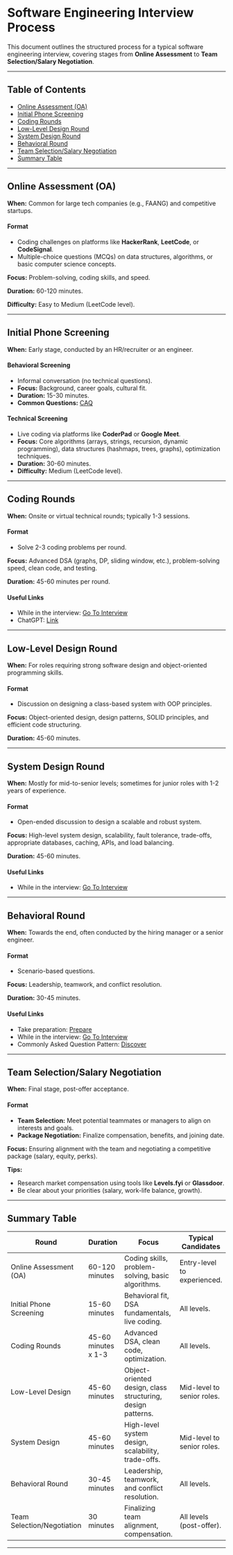 # Software Engineering Interview Process

This document outlines the structured process for a typical software engineering interview, covering stages from **Online Assessment** to **Team Selection/Salary Negotiation**.

---

## Table of Contents

- [Online Assessment (OA)](#online-assessment-oa)
- [Initial Phone Screening](#initial-phone-screening)
- [Coding Rounds](#coding-rounds)
- [Low-Level Design Round](#low-level-design-round)
- [System Design Round](#system-design-round)
- [Behavioral Round](#behavioral-round)
- [Team Selection/Salary Negotiation](#team-selectionsalary-negotiation)
- [Summary Table](#summary-table)

---

## Online Assessment (OA)

**When:** Common for large tech companies (e.g., FAANG) and competitive startups.

#### Format
- Coding challenges on platforms like **HackerRank**, **LeetCode**, or **CodeSignal**.
- Multiple-choice questions (MCQs) on data structures, algorithms, or basic computer science concepts.

**Focus:** Problem-solving, coding skills, and speed.

**Duration:** 60-120 minutes.

**Difficulty:** Easy to Medium (LeetCode level).

---

## Initial Phone Screening

**When:** Early stage, conducted by an HR/recruiter or an engineer.

#### Behavioral Screening
- Informal conversation (no technical questions).
- **Focus:** Background, career goals, cultural fit.
- **Duration:** 15-30 minutes.
- **Common Questions:** [CAQ](./6.%20Behaviroul%20Round/caq.md)

#### Technical Screening
- Live coding via platforms like **CoderPad** or **Google Meet**.
- **Focus:** Core algorithms (arrays, strings, recursion, dynamic programming), data structures (hashmaps, trees, graphs), optimization techniques.
- **Duration:** 30-60 minutes.
- **Difficulty:** Medium (LeetCode level).

---

## Coding Rounds

**When:** Onsite or virtual technical rounds; typically 1-3 sessions.

#### Format
- Solve 2-3 coding problems per round.

**Focus:** Advanced DSA (graphs, DP, sliding window, etc.), problem-solving speed, clean code, and testing.

**Duration:** 45-60 minutes per round.

#### Useful Links
- While in the interview: [Go To Interview](./3.%20Coding%20Round/in-interview.md)
- ChatGPT: [Link](https://chatgpt.com/share/67b930dc-c0b0-8004-b95f-9f521380f6a7)

---

## Low-Level Design Round

**When:** For roles requiring strong software design and object-oriented programming skills.

#### Format
- Discussion on designing a class-based system with OOP principles.

**Focus:** Object-oriented design, design patterns, SOLID principles, and efficient code structuring.

**Duration:** 45-60 minutes.

---

## System Design Round

**When:** Mostly for mid-to-senior levels; sometimes for junior roles with 1-2 years of experience.

#### Format
- Open-ended discussion to design a scalable and robust system.

**Focus:** High-level system design, scalability, fault tolerance, trade-offs, appropriate databases, caching, APIs, and load balancing.

**Duration:** 45-60 minutes.

#### Useful Links
- While in the interview: [Go To Interview](./5.%20System%20Design%20Interview/in-interview.md)

---

## Behavioral Round

**When:** Towards the end, often conducted by the hiring manager or a senior engineer.

#### Format
- Scenario-based questions.

**Focus:** Leadership, teamwork, and conflict resolution.

**Duration:** 30-45 minutes.

#### Useful Links
- Take preparation: [Prepare](./6.%20Behaviroul%20Round/prepare.md)
- While in the interview: [Go To Interview](./6.%20Behaviroul%20Round/in-interview.md)
- Commonly Asked Question Pattern: [Discover](./6.%20Behaviroul%20Round/caq.md)

---

## Team Selection/Salary Negotiation

**When:** Final stage, post-offer acceptance.

#### Format
- **Team Selection:** Meet potential teammates or managers to align on interests and goals.
- **Package Negotiation:** Finalize compensation, benefits, and joining date.

**Focus:** Ensuring alignment with the team and negotiating a competitive package (salary, equity, perks).

**Tips:**
- Research market compensation using tools like **Levels.fyi** or **Glassdoor**.
- Be clear about your priorities (salary, work-life balance, growth).

---

## Summary Table

| Round                     | Duration           | Focus                                                        | Typical Candidates            |
|---------------------------|--------------------|--------------------------------------------------------------|-------------------------------|
| Online Assessment (OA)    | 60-120 minutes     | Coding skills, problem-solving, basic algorithms.            | Entry-level to experienced.   |
| Initial Phone Screening   | 15-60 minutes      | Behavioral fit, DSA fundamentals, live coding.               | All levels.                   |
| Coding Rounds             | 45-60 minutes x 1-3 | Advanced DSA, clean code, optimization.                     | All levels.                   |
| Low-Level Design          | 45-60 minutes      | Object-oriented design, class structuring, design patterns. | Mid-level to senior roles.    |
| System Design             | 45-60 minutes      | High-level system design, scalability, trade-offs.          | Mid-level to senior roles.    |
| Behavioral Round          | 30-45 minutes      | Leadership, teamwork, and conflict resolution.              | All levels.                   |
| Team Selection/Negotiation | 30 minutes         | Finalizing team alignment, compensation.                    | All levels (post-offer).      |

---

